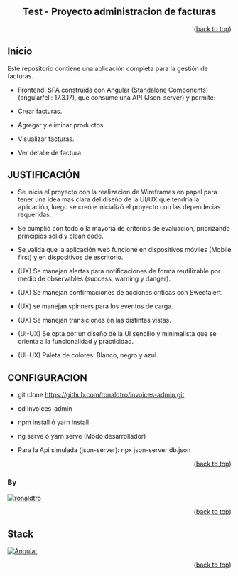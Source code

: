 <a name="readme-top"></a>

<div align="center">

## Test - Proyecto administracion de facturas

</div>

<p align="right">(<a href="#readme-top">back to top</a>)</p>

## Inicio

Este repositorio contiene una aplicación completa para la gestión de facturas.

- Frontend: SPA construida con Angular (Standalone Components)(angular/cli: 17.3.17), que consume una API (Json-server) y permite:

- Crear facturas.
- Agregar y eliminar productos.
- Visualizar facturas.
- Ver detalle de factura.

## JUSTIFICACIÓN

- Se inicia el proyecto con la realizacion de Wireframes en papel para tener una idea mas clara del diseño de
la UI/UX que tendría la aplicación, luego se creó e inicializó el proyecto con las dependecias requeridas.

- Se cumplió con todo o la mayoría de criterios de evaluacion, priorizando principios solid y clean code.

- Se valida que la aplicación web funcioné en dispositivos móviles (Mobile first) y en dispositivos de escritorio.

- (UX) Se manejan alertas para notificaciones de forma reutilizable por medio de observables (success, warning y danger).

- (UX) Se manejan confirmaciones de acciones criticas con Sweetalert.

- (UX) se manejan spinners para los eventos de carga.

- (UX) Se manejan transiciones en las distintas vistas.

- (UI-UX) Se opta por un diseño de la UI sencillo y minimalista que se orienta a la funcionalidad y practicidad.

- (UI-UX) Paleta de colores: Blanco, negro y azul.


## CONFIGURACION

- git clone https://github.com/ronaldtro/invoices-admin.git

- cd invoices-admin

- npm install ó yarn install

- ng serve ó yarn serve (Modo desarrollador)

- Para la Api simulada (json-server): npx json-server db.json 


<p align="right">(<a href="#readme-top">back to top</a>)</p>

### By

 [![ronaldtro](https://avatars.githubusercontent.com/u/72902488?s=64&amp;v=4)](http://github.com/ronaldtro) 

<p align="right">(<a href="#readme-top">back to top</a>)</p>

## Stack

[![Angular][angular-badge]][badge-empty-url]

<p align="right">(<a href="#readme-top">back to top</a>)</p>

[dotnet-badge]: https://img.shields.io/badge/-.NET-5632d5?style=for-the-badge
[angular-badge]: https://img.shields.io/badge/Angular-DD0031?style=for-the-badge
[csharp-badge]: https://img.shields.io/badge/C%23-690081?style=for-the-badge
[sqlserver-badge]: https://img.shields.io/badge/SQL%20Server-1f72b8?style=for-the-badge
[badge-empty-url]: #!

[contributors-url]: https://github.com/ronaldtro/invoices-admin/graphs/contributors
[stars-url]: https://github.com/ronaldtro/invoices-admin/stargazers
[issues-url]: https://github.com/ronaldtro/invoices-admin/issues
[pulls-url]: https://github.com/ronaldtro/invoices-admin/pulls

[typescript-badge]: https://img.shields.io/badge/Typescript-007ACC?style=for-the-badge&logo=typescript&logoColor=white&color=blue
[contributors-shield]: https://img.shields.io/badge/CONTRIBUTORS-5-blue?style=for-the-badge
[stars-shield]: https://img.shields.io/badge/STARS-3-yellow?style=for-the-badge
[issues-shield]: https://img.shields.io/badge/ISSUES-0-44cc11?style=for-the-badge
[pulls-shield]: https://img.shields.io/badge/PULL%20REQUESTS-0-44cc11?style=for-the-badge